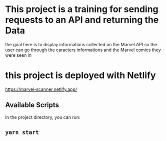 # This project is a training for sending requests to an API and returning the Data

the goal here is to display informations collected on the Marvel API so the user can 
go through the caracters informations and the Marvel comics they were seen in

# this project is deployed with Netlify
https://marvel-scanner.netlify.app/

## Available Scripts

In the project directory, you can run:

## `yarn start`
